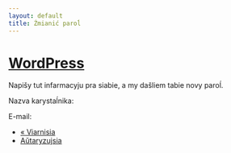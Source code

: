 ```yaml
---
layout: default
title: Źmianić paroĺ
---
```


# [WordPress](http://wordpress.org/)

Napišy tut infarmacyju pra siabie, a my dašliem tabie novy paroĺ.

Nazva karystaĺnika:  

E-mail:  
  

  * [« Viarnisia](http://lacinka.org/ "Čahości nie razumieješ?")
  * [Aŭtaryzujsia](http://lacinka.org/wp-login.php)

